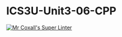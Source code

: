 # ICS3U-Unit3-06-CPP


[![Mr Coxall's Super Linter](https://github.com/marshall-demars/ICS3U-Unit3-06-CPP/workflows/Mr%20Coxall's%20Super%20Linter/badge.svg)](https://github.com/marshall-demars/ICS3U-Unit3-06-CPP/actions/)
